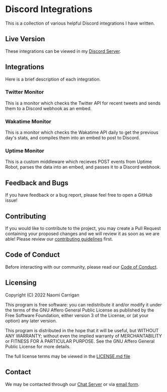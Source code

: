 # Discord Integrations

This is a collection of various helpful Discord integrations I have written.

## Live Version

These integrations can be viewed in my [Discord Server](https://chat.nhcarrigan.com).

## Integrations

Here is a brief description of each integration.

### Twitter Monitor

This is a monitor which checks the Twitter API for recent tweets and sends them to a Discord webhook as an embed.

### Wakatime Monitor

This is a monitor which checks the Wakatime API daily to get the previous day's stats, and compiles them into an embed to post to Discord.

### Uptime Monitor

This is a custom middleware which recieves POST events from Uptime Robot, parses the data into an embed, and passes it to a Discord webhook.

## Feedback and Bugs

If you have feedback or a bug report, please feel free to open a GitHub issue!

## Contributing

If you would like to contribute to the project, you may create a Pull Request containing your proposed changes and we will review it as soon as we are able! Please review our [contributing guidelines](CONTRIBUTING.md) first.

## Code of Conduct

Before interacting with our community, please read our [Code of Conduct](CODE_OF_CONDUCT.md).

## Licensing

Copyright (C) 2022 Naomi Carrigan

This program is free software: you can redistribute it and/or modify it under the terms of the GNU Affero General Public License as published by the Free Software Foundation, either version 3 of the License, or (at your option) any later version.

This program is distributed in the hope that it will be useful, but WITHOUT ANY WARRANTY; without even the implied warranty of MERCHANTABILITY or FITNESS FOR A PARTICULAR PURPOSE. See the GNU Affero General Public License for more details.

The full license terms may be viewed in the [LICENSE.md file](./LICENSE.md)

## Contact

We may be contacted through our [Chat Server](http://chat.nhcarrigan.com) or via [email form](https://contact.nhcarrigan.com).
